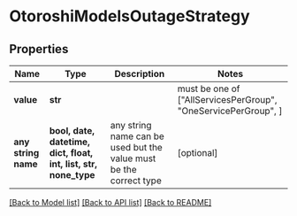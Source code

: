 # OtoroshiModelsOutageStrategy


## Properties
Name | Type | Description | Notes
------------ | ------------- | ------------- | -------------
**value** | **str** |  |  must be one of ["AllServicesPerGroup", "OneServicePerGroup", ]
**any string name** | **bool, date, datetime, dict, float, int, list, str, none_type** | any string name can be used but the value must be the correct type | [optional]

[[Back to Model list]](../README.md#documentation-for-models) [[Back to API list]](../README.md#documentation-for-api-endpoints) [[Back to README]](../README.md)


